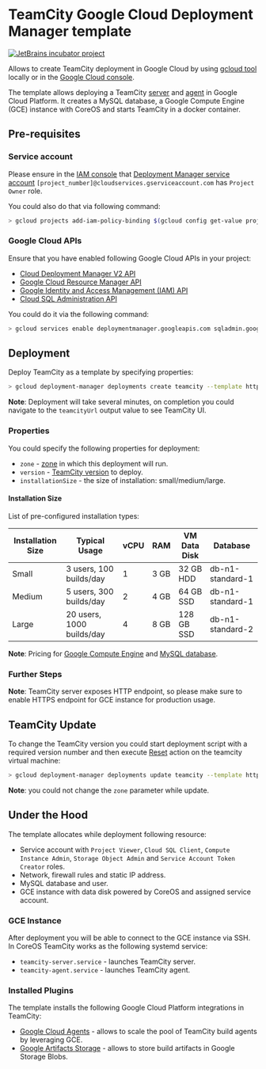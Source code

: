 # TeamCity Google Cloud Deployment Manager template
[![JetBrains incubator project](http://jb.gg/badges/incubator.svg)](https://confluence.jetbrains.com/display/ALL/JetBrains+on+GitHub)

Allows to create TeamCity deployment in Google Cloud by using [gcloud tool](https://cloud.google.com/sdk/gcloud/) locally or in the [Google Cloud console](https://console.cloud.google.com/).

The template allows deploying a TeamCity [server](https://hub.docker.com/r/jetbrains/teamcity-server/) and [agent](https://hub.docker.com/r/jetbrains/teamcity-agent/) in Google Cloud Platform. It creates a MySQL database, a Google Compute Engine (GCE) instance with CoreOS and starts TeamCity in a docker container.

## Pre-requisites

### Service account

Please ensure in the [IAM console](https://console.cloud.google.com/iam-admin/iam/project) that [Deployment Manager service account](https://cloud.google.com/deployment-manager/docs/access-control#access_control_for_deployment_manager) `[project_number]@cloudservices.gserviceaccount.com` has `Project Owner` role.

You could also do that via following command:

```sh
> gcloud projects add-iam-policy-binding $(gcloud config get-value project) --member serviceAccount:$(gcloud projects describe $(gcloud config get-value project) --format="value(projectNumber)")@cloudservices.gserviceaccount.com --role roles/owner
```

### Google Cloud APIs

Ensure that you have enabled following Google Cloud APIs in your project:
* [Cloud Deployment Manager V2 API](https://console.cloud.google.com/apis/api/deploymentmanager.googleapis.com/overview)
* [Google Cloud Resource Manager API](https://console.cloud.google.com/apis/api/cloudresourcemanager.googleapis.com/overview)
* [Google Identity and Access Management (IAM) API](https://console.cloud.google.com/apis/api/iam.googleapis.com/overview)
* [Cloud SQL Administration API](https://console.developers.google.com/apis/api/sqladmin.googleapis.com/overview)

You could do it via the following command:

```sh
> gcloud services enable deploymentmanager.googleapis.com sqladmin.googleapis.com iam.googleapis.com cloudresourcemanager.googleapis.com runtimeconfig.googleapis.com
```

## Deployment

Deploy TeamCity as a template by specifying properties:

```sh
> gcloud deployment-manager deployments create teamcity --template https://raw.githubusercontent.com/dtretyakov/teamcity-google-template/master/teamcity.jinja --properties zone:us-central1-a,version:2017.2.2
```

**Note**: Deployment will take several minutes, on completion you could navigate to the `teamcityUrl` output value to see TeamCity UI.

### Properties

You could specify the following properties for deployment:

* `zone` - [zone](https://cloud.google.com/compute/docs/regions-zones/) in which this deployment will run.
* `version` - [TeamCity version](https://www.jetbrains.com/teamcity/download/) to deploy.
* `installationSize` - the size of installation: small/medium/large.

#### Installation Size

List of pre-configured installation types:

| Installation Size | Typical Usage             | vCPU | RAM  | VM Data Disk | Database         |
| ----------------- | ------------------------- | ---- | ---- | ------------ | ---------------- |
| Small             | 3 users, 100 builds/day   | 1    | 3 GB | 32 GB HDD    | db-n1-standard-1 |
| Medium            | 5 users, 300 builds/day   | 2    | 4 GB | 64 GB SSD    | db-n1-standard-1 |
| Large             | 20 users, 1000 builds/day | 4    | 8 GB | 128 GB SSD   | db-n1-standard-2 |

**Note**: Pricing for [Google Compute Engine](https://cloud.google.com/compute/pricing#custommachinetypepricing) and [MySQL database](https://cloud.google.com/sql/docs/mysql/pricing).

### Further Steps

**Note**: TeamCity server exposes HTTP endpoint, so please make sure to enable HTTPS endpoint for GCE instance for production usage.

## TeamCity Update

To change the TeamCity version you could start deployment script with a required version number and then execute [Reset](https://cloud.google.com/compute/docs/instances/restarting-an-instance) action on the teamcity virtual machine:
 
```sh
> gcloud deployment-manager deployments update teamcity --template https://raw.githubusercontent.com/dtretyakov/teamcity-google-template/master/teamcity.jinja --properties zone:us-central1-a,version:2017.2.2
```

**Note**: you could not change the `zone` parameter while update.

## Under the Hood

The template allocates while deployment following resource:
* Service account with `Project Viewer`, `Cloud SQL Client`, `Compute Instance Admin`, `Storage Object Admin` and `Service Account Token Creator` roles.
* Network, firewall rules and static IP address.
* MySQL database and user.
* GCE instance with data disk powered by CoreOS and assigned service account.

### GCE Instance

After deployment you will be able to connect to the GCE instance via SSH. In CoreOS TeamCity works as the following systemd service:

* `teamcity-server.service` - launches TeamCity server.
* `teamcity-agent.service` - launches TeamCity agent.

### Installed Plugins

The template installs the following Google Cloud Platform integrations in TeamCity:

* [Google Cloud Agents](https://plugins.jetbrains.com/plugin/9704-google-cloud-agents) - allows to scale the pool of TeamCity build agents by leveraging GCE.
* [Google Artifacts Storage](https://plugins.jetbrains.com/plugin/9634-google-artifact-storage) - allows to store build artifacts in Google Storage Blobs.

